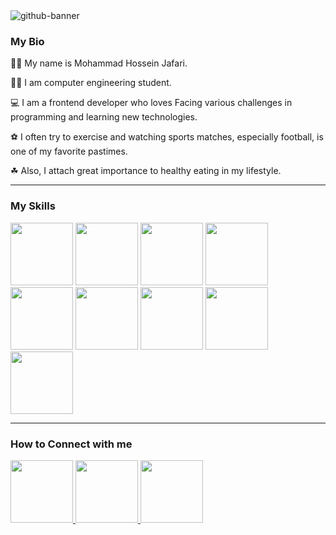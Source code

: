 <div>
  <img src="https://github.com/MHJ-10/MHJ-10/assets/113971487/c75170e2-a953-4f94-9db2-0f7f40ffa1b4" alt="github-banner" />
</div>

<div>
  <h3>My Bio</h3>
  <p>🙎‍♂️ My name is Mohammad Hossein Jafari.</p>
  <p>👨‍🎓 I am computer engineering student.</p>
  <p>💻 I am a frontend developer who loves Facing various challenges in programming and learning new technologies.</p>
  <p>⚽ I often try to exercise and watching sports matches, especially football, is one of my favorite pastimes.</p>
  <p>☘ Also, I attach great importance to healthy eating in my lifestyle.</p>
</div>
<hr />
<div id="skills-container">
  <h3>My Skills</h3>
  <img src="https://cdn.jsdelivr.net/gh/devicons/devicon/icons/html5/html5-original-wordmark.svg" width="100" height="100" />
  <img src="https://cdn.jsdelivr.net/gh/devicons/devicon/icons/css3/css3-original-wordmark.svg" width="100" height="100" />
  <img src="https://cdn.jsdelivr.net/gh/devicons/devicon/icons/bootstrap/bootstrap-original.svg" width="100" height="100" />
  <img src="https://cdn.jsdelivr.net/gh/devicons/devicon/icons/tailwindcss/tailwindcss-plain.svg"  width="100" height="100" />
  <img src="https://cdn.jsdelivr.net/gh/devicons/devicon/icons/javascript/javascript-original.svg" width="100" height="100" />
  <img src="https://cdn.jsdelivr.net/gh/devicons/devicon/icons/typescript/typescript-original.svg" width="100" height="100" />
  <img src="https://cdn.jsdelivr.net/gh/devicons/devicon/icons/git/git-original.svg" width="100" height="100" />
  <img src="https://cdn.jsdelivr.net/gh/devicons/devicon/icons/react/react-original.svg" width="100" height="100" />
  <img src="https://cdn.jsdelivr.net/gh/devicons/devicon/icons/nextjs/nextjs-original.svg" width="100" height="100" />    
</div>
<hr />
<div>
  <h3>How to Connect with me</h3>
  <a href="https://www.linkedin.com/in/mhj10/">
    <img src="https://cdn.jsdelivr.net/gh/devicons/devicon/icons/linkedin/linkedin-original.svg" width="100" height="100" />    
  </a>
   <a href="https://github.com/MHJ-10">
    <img src="https://cdn.jsdelivr.net/gh/devicons/devicon/icons/github/github-original.svg" width="100" height="100" />    
  </a
   <a href="https://stackoverflow.com/users/20019091/mohammad-hossein-jafari">
    <img src="https://stackoverflow.design/assets/img/logos/so/logo-stackoverflow.svg" width="100" height="100" />    
  </a>
</div>

<!--
**MHJ-10/MHJ-10** is a ✨ _special_ ✨ repository because its `README.md` (this file) appears on your GitHub profile.

Here are some ideas to get you started:

- 🔭 I’m currently working on ...
- 🌱 I’m currently learning ...
- 👯 I’m looking to collaborate on ...
- 🤔 I’m looking for help with ...
- 💬 Ask me about ...
- 📫 How to reach me: ...
- 😄 Pronouns: ...
- ⚡ Fun fact: ...
-->
